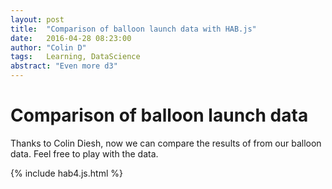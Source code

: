 ```yaml
---
layout: post
title:  "Comparison of balloon launch data with HAB.js"
date:   2016-04-28 08:23:00
author: "Colin D"
tags:   Learning, DataScience
abstract: "Even more d3"
---
```



# Comparison of balloon launch data

Thanks to Colin Diesh, now we can compare the results of from our balloon data. Feel free to play with the data.

{% include hab4.js.html %}
